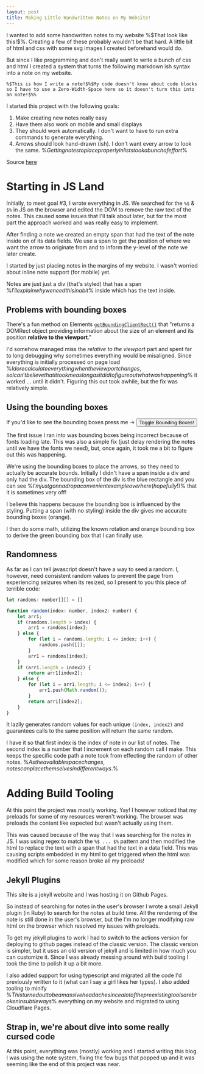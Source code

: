 ```yaml
---
layout: post
title: Making Little Handwritten Notes on My Website!
---
```


<head>
  <script type="text/javascript" src="/js/highlightjs/languages/javascript.min.js"></script>
</head>
I wanted to add some handwritten notes to my website %$That look like this!$%. Creating a few of these probably wouldn't be that hard.
A little bit of html and css with some svg images I created beforehand would do.

But since I like programming and don't really want to write a bunch of css and html I created a system that turns the following
markdown ish syntax into a note on my website.

`%​$This is how I write a note!$​%$My code doesn't know about code blocks so I have to use a Zero-Width-Space here so it doesn't turn this into an note!$%%`

I started this project with the following goals:

1. Make creating new notes really easy 
2. Have them also work on mobile and small displays 
3. They should work automatically. I don't want to have to run extra commands to generate everything. 
4. Arrows should look hand-drawn (ish). I don't want every arrow to look the same. %$Getting notes to place properly in lists took a bunch of effort$%

Source [here](https://github.com/varun7654/varun7654.github.io/blob/main/_ts/src/notes.ts)

# Starting in JS Land

Initially, to meet goal #3, I wrote everything in JS. We searched for the `%​$` & `$​%` in JS on the browser
and edited the DOM to remove the raw text of the notes. This caused some issues that I'll talk about later, but for the most part
the approach worked and was really easy to implement.

After finding a note we created an empty span that had the text of the note inside on of its data fields. 
We use a span to get the position of where we want the arrow to originate from and to inform the y-level of the note we later create.

I started by just placing notes in the margins of my website. I wasn't worried about inline note support (for mobile) yet. 

Notes are just just a div (that's styled) that has a span %$I'll explain why we need this in a bit$% inside which has the text inside.

## Problems with bounding boxes

There's a fun method on Elements [`getBoundingClientRect()`](https://developer.mozilla.org/en-US/docs/Web/API/Element/getBoundingClientRect)
that "returns a DOMRect object providing information about the size of an element and its position **relative to the viewport**."

I'd somehow managed miss the _relative to the viewport_ part and spent far to long debugging why sometimes everything would be misaligned.
Since everything is initially processed on page load %$I do recalculate everything when the viewport changes, so I can't believe that it took me as long as it did to figure out what was happening$%
it worked ... until it didn't. Figuring this out took awhile, but the fix was relatively simple.

## Using the bounding boxes

If you'd like to see the bounding boxes press me -> 
<button type="button" onclick="toggleShowBoundingBoxes()">Toggle Bounding Boxes!</button>

The first issue I ran into was bounding boxes being incorrect because of fonts loading late. This was also a simple fix
(just delay rendering the notes until we have the fonts we need), but, once again, it took me a bit to figure out this was happening.

We're using the bounding boxes to place the arrows, so they need to actually be accurate bounds. Initially I didn't have a span
inside a div and only had the div. The bounding box of the div is the blue rectangle and you can see 
%$I'm just gonna drop a convenient example over here (hopefully!)$% that it is sometimes very off! 

I believe this happens because the bounding box is influenced by the styling. 
Putting a span (with no styling) inside the div gives me accurate bounding boxes (orange).

I then do some math, utilizing the known rotation and orange bounding box to derive the green bounding box that I can finally use.

## Randomness

As far as I can tell javascript doesn't have a way to seed a random. 
I, however, need consistent random values to prevent the page from experiencing seizures when its resized, so I present to you this piece of terrible code:

```javascript
let randoms: number[][] = []

function random(index: number, index2: number) {
    let arr1;
    if (randoms.length > index) {
        arr1 = randoms[index];
    } else {
        for (let i = randoms.length; i <= index; i++) {
            randoms.push([]);
        }
        arr1 = randoms[index];
    }
    if (arr1.length > index2) {
        return arr1[index2];
    } else {
        for (let i = arr1.length; i <= index2; i++) {
            arr1.push(Math.random());
        }
        return arr1[index2];
    }
}
```

It lazily generates random values for each unique `(index, index2)` and guarantees calls to the same position will return the same random.

I have it so that first index is the index of note in our list of notes. 
The second index is a number that I increment on each random call I make.
This keeps the specific code path a note took from effecting the random of other notes.
%$As the available space changes, notes can place themselves in different ways.$%

# Adding Build Tooling

At this point the project was mostly working. Yay! I however noticed that my preloads for some of my resources weren't working. 
The browser was preloads the content like expected but wasn't actually using them.

This was caused because of the way that I was searching for the notes in JS. 
I was using regex to match the `%​$ ... $​%` pattern and then modified the html to replace the text with a span that had the text in a data field.
This was causing scripts embedded in my html to get triggered when the html was modified which for some reason broke all my preloads!

## Jekyll Plugins

This site is a jekyll website and I was hosting it on Github Pages.

So instead of searching for notes in the user's browser I wrote a small Jekyll plugin (in Ruby) to search for the notes at build time.
All the rendering of the note is still done in the user's browser, but the I'm no longer modifying raw html on the browser which resolved my issues with preloads.

To get my jekyll plugins to work I had to switch to the actions version for deploying to github pages instead of the classic version.
The classic version is simpler, but it uses an old version of jekyll and is limited in how much you can customize it. 
Since I was already messing around with build tooling I took the time to polish it up a bit more.

I also added support for using typescript and migrated all the code I'd previously written to it (what can I say a girl likes her types).
I also added tooling to minify %$This turned out to be a massive headache since a lot of the preexisting tools are broken in subtle ways$%
everything on my website and migrated to using Cloudflare Pages. 

## Strap in, we're about dive into some really cursed code

At this point, everything was (mostly) working and I started writing this blog. I was using the note system, fixing the 
few bugs that popped up and it was seeming like the end of this project was near.





















